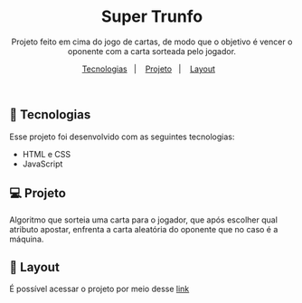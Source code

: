 <h1 align="center"> Super Trunfo </h1>

<p align="center">
Projeto feito em cima do jogo de cartas, de modo que o objetivo é vencer o oponente com a carta sorteada pelo jogador.
</p>

<p align="center">
  <a href="#-tecnologias">Tecnologias</a>&nbsp;&nbsp;&nbsp;|&nbsp;&nbsp;&nbsp;
  <a href="#-projeto">Projeto</a>&nbsp;&nbsp;&nbsp;|&nbsp;&nbsp;&nbsp;
  <a href="#-layout">Layout</a>&nbsp;&nbsp;&nbsp;
</p>

<br>

## 🚀 Tecnologias

Esse projeto foi desenvolvido com as seguintes tecnologias:

- HTML e CSS
- JavaScript

## 💻 Projeto

Algoritmo que sorteia uma carta para o jogador, que após escolher qual atributo apostar, enfrenta a carta aleatória do oponente que no caso é a máquina.

## 🔖 Layout

É possível acessar o projeto por meio desse [link](https://super-trunfo-bice.vercel.app/)

